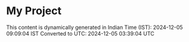# My Project

This content is dynamically generated in Indian Time (IST): 2024-12-05 09:09:04 IST
Converted to UTC: 2024-12-05 03:39:04 UTC
